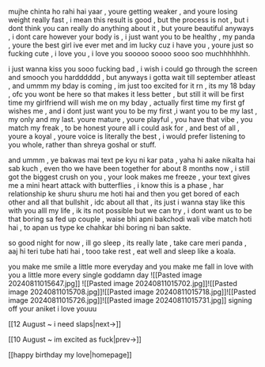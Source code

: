 mujhe chinta ho rahi hai yaar , youre getting weaker , and youre losing weight really fast , i mean this result is good , but the process is not , but i dont think you can really do anything about it , but youre beautiful anyways , i dont care however your body is , i just want you to be healthy , my panda , youre the best girl ive ever met and im lucky cuz i have you , youre just so fucking cute , i love you , i love you sooooo soooo sooo soo muchhhhhhh.

i just wanna kiss you sooo fucking bad , i wish i could go through the screen and smooch you hardddddd , but anyways i gotta wait till september atleast , and ummm my bday is coming , im just too excited for it rn , its my 18 bday , ofc you wont be here so that makes it less better , but still it will be first time my girlfriend will wish me on my bday , actually first time my first gf wishes me , and i dont just want you to be my first ,i want you to be my last , my only and my last. youre mature , youre playful , you have that vibe , you match my freak , to be honest youre all i could ask for , and best of all , youre a koyal , youre voice is literally the best , i would prefer listening to you whole, rather than shreya goshal or stuff.

and ummm , ye bakwas mai text pe kyu ni kar pata , yaha hi aake nikalta hai sab kuch , even tho we have been together for about 8 months now , i still got the biggest crush on you , your look makes me freeze , your text gives me a mini heart attack with butterflies , i know this is a phase , har relationship ke shuru shuru me hoti hai and then you get bored of each other and all that bullshit , idc about all that , its just i wanna stay like this with you alll my life , ik its not possible but we can try , i dont want us to be that boring sa fed up couple , waise bhi apni bakchodi wali vibe match hoti hai , to apan us type ke chahkar bhi boring ni ban sakte.

so good night for now , ill go sleep , its really late , take care meri panda , aaj hi teri tube hati hai , tooo take rest , eat well and sleep like a koala.

you make me smile a little more everyday 
and you make me fall in love with you a little more 
every single goddamn day
![[Pasted image 20240811015647.jpg]]
![[Pasted image 20240811015702.jpg]]![[Pasted image 20240811015708.jpg]]![[Pasted image 20240811015718.jpg]]![[Pasted image 20240811015726.jpg]]![[Pasted image 20240811015731.jpg]]
signing off
your aniket
i love youuu

[[12 August ~ i need slaps|next->]]

[[10 August ~ im excited as fuck|prev->]]

[[happy birthday my love|homepage]]